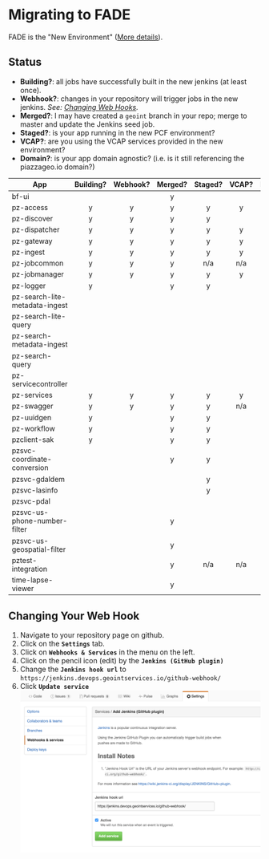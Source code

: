 # Migrating to FADE

FADE is the "New Environment" ([More details](devops.md)).

## Status

* **Building?**: all jobs have successfully built in the new jenkins (at least once).
* **Webhook?**: changes in your repository will trigger jobs in the new jenkins. *See: [Changing Web Hooks](#changing-your-web-hook).*
* **Merged?**: I may have created a `geoint` branch in your repo; merge to master and update the Jenkins seed job.
* **Staged?**: is your app running in the new PCF environment?
* **VCAP?**: are you using the VCAP services provided in the new environment?
* **Domain?**: is your app domain agnostic? (i.e. is it still referencing the piazzageo.io domain?)



| App                            | Building? | Webhook? | Merged? | Staged? | VCAP? | Domain? |
|--------------------------------|:---------:|:--------:|:-------:|:-------:|:-----:|:-------:|
| bf-ui                          |           |          | y       |         |       |         |
| pz-access                      | y         | y        | y       | y       | y     |         |
| pz-discover                    | y         | y        | y       | y       |       |         |
| pz-dispatcher                  | y         | y        | y       | y       | y     |         |
| pz-gateway                     | y         | y        | y       | y       | y     |         |
| pz-ingest                      | y         | y        | y       | y       | y     |         |
| pz-jobcommon                   | y         | y        | y       | n/a     | n/a   |         |
| pz-jobmanager                  | y         | y        | y       | y       | y     |         |
| pz-logger                      | y         |          | y       | y       |       |         |
| pz-search-lite-metadata-ingest |           |          |         |         |       |         |
| pz-search-lite-query           |           |          |         |         |       |         |
| pz-search-metadata-ingest      |           |          |         |         |       |         |
| pz-search-query                |           |          |         |         |       |         |
| pz-servicecontroller           |           |          |         |         |       |         |
| pz-services                    | y         | y        | y       | y       | y     | y       |
| pz-swagger                     | y         | y        | y       | y       | n/a   |         |
| pz-uuidgen                     | y         |          | y       | y       |       |         |
| pz-workflow                    | y         |          | y       | y       |       |         |
| pzclient-sak                   | y         |          | y       | y       |       |         |
| pzsvc-coordinate-conversion    |           |          | y       | y       |       |         |
| pzsvc-gdaldem                  |           |          |         | y       |       |         |
| pzsvc-lasinfo                  |           |          |         | y       |       |         |
| pzsvc-pdal                     |           |          |         |         |       |         |
| pzsvc-us-phone-number-filter   |           |          | y       |         |       |         |
| pzsvc-us-geospatial-filter     |           |          | y       |         |       |         |
| pztest-integration             |           |          | y       | n/a     | n/a   |         |
| time-lapse-viewer              |           |          | y       |         |       |         |


## Changing Your Web Hook

1. Navigate to your repository page on github.
1. Click on the **`Settings`** tab.
1. Click on **`Webhooks & Services`** in the menu on the left.
1. Click on the pencil icon (edit) by the **`Jenkins (GitHub plugin)`**
1. Change the **`Jenkins hook url`** to `https://jenkins.devops.geointservices.io/github-webhook/`
1. Click **`Update service`**
![Jenkins Webhook](./img/jenkins-webhook.png)
